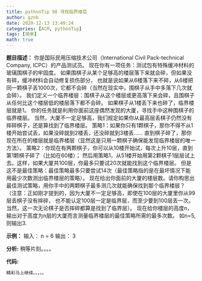 ```yaml
---
title: pythonTip 98 寻找临界楼层
author: gznb
date: 2020-12-13 13:49:24
categories: [ACM, pythonTip]
tags: [简单]
math: true
---
```


**题目描述：**
你是国际民用压缩技术公司（International Civil Pack-technical Company, ICPC）的产品测试员。
现在你有一项任务：测试包有特殊缓冲材料的玻璃围棋子的牢固度。
如果围棋子从某个足够高的楼层落下来就会碎，但如果没有碎，缓冲材料会自动修复损伤部分，
也就是说如果从6楼落下来不碎，从6楼把同一颗棋子丢1000次，它都不会碎（当然在现实中，围棋子从手中多落下几次就会碎）。
我们定义一个临界楼层：围棋子从这个楼层或更高落下来会碎，且围棋子从任何比这个楼层低的楼层落下都不会碎。
如果棋子从1楼丢下来也碎了，临界楼层就是1。
你的任务就是利用你面前这座偶然发现的大厦，寻找手中这种围棋子的临界楼层。
当然，大厦不一定足够高，我们规定如果你从最高层丢棋子仍然没有摔碎棋子，还是算找到了临界楼层。
策略1：如果你只有1颗棋子，那你不得不从1楼开始尝试丢，如果没碎就到2楼丢，还没碎就到3楼丢……
直到棋子碎了，那你现在所在的楼层就是临界楼层（显然这是只用一颗棋子确保能发现临界楼层的唯一方法）。
策略2：你现在有两颗棋子，你可以从10楼开始试，每次上升10层，直到第1颗棋子碎了（比如在60楼）；
然后用策略1，从51楼开始用第2颗棋子1层层试上去。这样，如果大厦共100层，你最多只要试20次就能找到这个临界楼层。
但是这不是最佳策略：最佳策略最多只要尝试14次（最佳策略指的是在最坏情况下能用最少次数测出临界楼层的策略）。
现在给出你面前的大厦的楼层数。请你构思出最佳测试策略，用你手中的两颗棋子最多测几次就能确保找到那个临界楼层？
（注意：正如刚才提到的，因为大厦不一定足够高，即使在100层的大厦里你从99层丢棋子没有摔碎，
也不能认定100层一定是临界层，而至少要到100层丢一次。当然，这一次无论棋子是否摔碎都算是找到了临界层）。
现在给你楼层的高度n，输出对于高度为n层的大厦而言测量临界楼层的最佳策略所需的最多次数。
如n=5, 则输出3.

**示例：**
输入：
n = 6
输出：
3


**分析:**
稍等片刻。。。。

**代码:**
```python
精彩马上继续。。。。。
```
